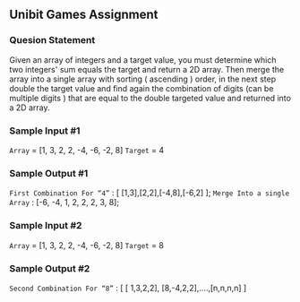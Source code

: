## Unibit Games Assignment

### Quesion Statement
Given an array of integers and a target value, you must determine which two integers' sum equals the target and return a 2D array. Then merge the array into a single array with sorting ( ascending ) order, in the next step double the target value and find again the combination of digits (can be multiple digits ) that are equal to the double targeted value and returned into a 2D array.

### Sample Input #1
`Array` = [1, 3, 2, 2, -4, -6, -2, 8]
`Target` = 4

### Sample Output #1
`First Combination For “4”` : [ [1,3],[2,2],[-4,8],[-6,2] ];
`Merge Into a single Array` : [-6, -4, 1, 2, 2, 2, 3, 8];


### Sample Input #2
`Array` = [1, 3, 2, 2, -4, -6, -2, 8]
`Target` = 8

### Sample Output #2
`Second Combination For “8”` : [ [ 1,3,2,2], [8,-4,2,2],....,[n,n,n,n] ]